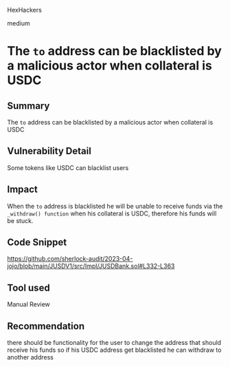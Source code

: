 HexHackers

medium

# The `to` address can be blacklisted by a malicious actor when collateral is USDC

## Summary
The `to` address can be blacklisted by a malicious actor when collateral is USDC

## Vulnerability Detail
Some tokens like USDC can blacklist users

## Impact
When the `to` address is blacklisted he will be unable to receive funds via the `_withdraw() function` when his collateral is USDC, therefore his funds will be stuck.

## Code Snippet
https://github.com/sherlock-audit/2023-04-jojo/blob/main/JUSDV1/src/Impl/JUSDBank.sol#L332-L363

## Tool used

Manual Review

## Recommendation
there should be functionality for the user to change the address that should receive his funds
so if his USDC address get blacklisted he can withdraw to another address